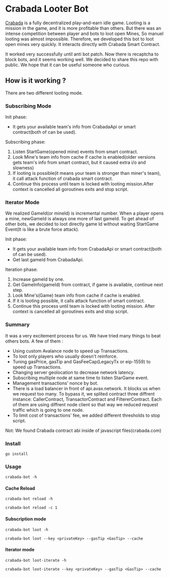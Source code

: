# Crabada Looter Bot

[Crabada](https://www.crabada.com/) is a fully decentralized play-and-earn idle game.
Looting is a mission in the game, and it is more profitable than others. But there was an intense competition between player and bots to loot open Mines, So manuel looting was almost impossible. Therefore, we developed this bot to loot open mines very quickly. It interacts directly with Crabada Smart Contract.

It worked very successfully until anti bot patch. Now there is recaptcha to block bots, and it seems working well. We decided to share this repo with public.
We hope that it can be useful someone who curious.

## How is it working ?

There are two different looting mode.

### Subscribing Mode

Init phase:
* It gets your available team's info from CrabadaApi or smart contract(both of can be used).

Subscribing phase:

1. Listen StartGame(opened mine) events from smart contract.
2. Look Mine's team info from cache if cache is enabled(older versions gets team's info from smart contract, but it
   caused extra i/o and slowness)
3. If looting is possible(it means your team is stronger than miner's team), it call attack function of crabada smart
   contract.
4. Continue this process until team is locked with looting mission.After context is cancelled all goroutines exits and stop script.

### Iterator Mode

We realized GameId(or mineId) is incremental number. When a player opens a mine, newGameId is always one more of last
gameId. To get ahead of other bots, we decided to loot directly game Id without waiting StartGame Event(It is like
a brute force attack).

Init phase:

* It gets your available team info from CrabadaApi or smart contract(both of can be used).
* Get last gameId from CrabadaApi.

Iteration phase:

1. Increase gameId by one.
2. Get GameInfo(gameId) from contract, if game is available, continue next step.
3. Look Mine's(Game) team info from cache if cache is enabled.
4. If it is looting possible, it calls attack function of smart contract.
5. Continue this process until team is locked with looting mission. After context is cancelled all goroutines exits and stop script.

### Summary
It was a very excitement process for us. We have tried many things to beat others bots.
A few of them :

* Using custom Avalance node to speed up Transactions.
* To loot only players who usually doesn't reinforce.
* Tuning gasPrice, gasTip and GasFeeCap(LegacyTx or eip-1559) to speed up Transactions.
* Changing server geolocation to decrease network latency.
* Subscribing multiple node at same time to listen StarGame event.
* Management transactions' nonce by bot.
* There is a load balancer in front of api.avax.network. It blocks us when we request too many. To bypass it, we splited contract three diffrent instance: CallerContract, TransactorContract and FiltererContract. Each of them are using diffrent node client so that way we reduced request traffic which is going to one node.
* To limit cost of transactions' fee, we added different thresholds to stop script.

Not: We found Crabada contract abi inside of javascript files(crabada.com)

### Install

`go install`

### Usage

`crabada-bot -h`

#### Cache Reload

`crabada-bot reload -h`

`crabada-bot reload -c 1`

#### Subscription mode

`crabada-bot loot -h`

`crabada-bot loot --key <privateKey> --gasTip <GasTip> --cache`

#### Iterator mode

`crabada-bot loot-iterate -h`

`crabada-bot loot-iterate --key <privateKey> --gasTip <GasTip> --cache`
